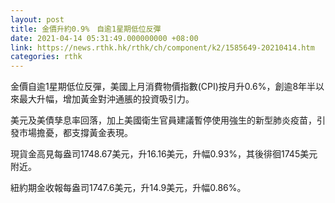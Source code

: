 ```yaml
---
layout: post
title: 金價升約0.9%　自逾1星期低位反彈
date: 2021-04-14 05:31:49.000000000 +08:00
link: https://news.rthk.hk/rthk/ch/component/k2/1585649-20210414.htm
categories: rthk
---
```


金價自逾1星期低位反彈，美國上月消費物價指數(CPI)按月升0.6%，創逾8年半以來最大升幅，增加黃金對沖通脹的投資吸引力。

美元及美債孳息率回落，加上美國衛生官員建議暫停使用強生的新型肺炎疫苗，引發市場擔憂，都支撐黃金表現。

現貨金高見每盎司1748.67美元，升16.16美元，升幅0.93%，其後徘徊1745美元附近。

紐約期金收報每盎司1747.6美元，升14.9美元，升幅0.86%。
